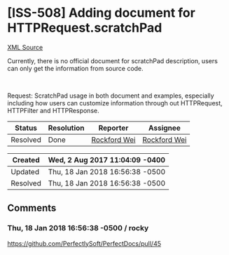 # [ISS-508] Adding document for HTTPRequest.scratchPad

[XML Source](./xml/ISS-508.xml)
<p><p>Currently, there is no official document for scratchPad description, users can only get the information from source code.</p>

<p> </p>

<p>Request: ScratchPad usage in both document and examples, especially including how users can customize information through out HTTPRequest, HTTPFilter and HTTPResponse.</p></p>





Status|Resolution|Reporter|Assignee
------|----------|--------|--------
Resolved|Done|[Rockford Wei](rocky)|[Rockford Wei]($rocky)





Created|Wed, 2 Aug 2017 11:04:09 -0400
-------|--------------
Updated|Thu, 18 Jan 2018 16:56:38 -0500
Resolved|Thu, 18 Jan 2018 16:56:38 -0500


## Comments




### Thu, 18 Jan 2018 16:56:38 -0500 / rocky 

<p><p><a href="https://github.com/PerfectlySoft/PerfectDocs/pull/45" class="external-link" rel="nofollow">https://github.com/PerfectlySoft/PerfectDocs/pull/45</a></p></p>


